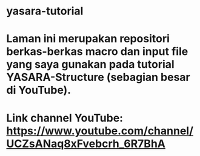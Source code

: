 # yasara-tutorial
# Laman ini merupakan repositori berkas-berkas macro dan input file yang saya gunakan pada tutorial YASARA-Structure (sebagian besar di YouTube).
# Link channel YouTube: https://www.youtube.com/channel/UCZsANaq8xFvebcrh_6R7BhA
